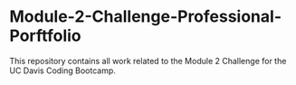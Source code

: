 # Module-2-Challenge-Professional-Porftfolio
This repository contains all work related to the Module 2 Challenge for the UC Davis Coding Bootcamp.
